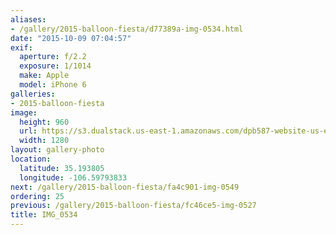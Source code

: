 ```yaml
---
aliases:
- /gallery/2015-balloon-fiesta/d77389a-img-0534.html
date: "2015-10-09 07:04:57"
exif:
  aperture: f/2.2
  exposure: 1/1014
  make: Apple
  model: iPhone 6
galleries:
- 2015-balloon-fiesta
image:
  height: 960
  url: https://s3.dualstack.us-east-1.amazonaws.com/dpb587-website-us-east-1/asset/gallery/2015-balloon-fiesta/d77389a-img-0534~1280.jpg
  width: 1280
layout: gallery-photo
location:
  latitude: 35.193805
  longitude: -106.59793833
next: /gallery/2015-balloon-fiesta/fa4c901-img-0549
ordering: 25
previous: /gallery/2015-balloon-fiesta/fc46ce5-img-0527
title: IMG_0534
---
```

